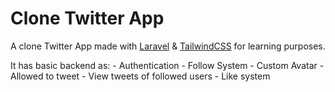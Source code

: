 # Clone Twitter App
A clone Twitter App made with [Laravel](https://laravel.com/) & [TailwindCSS](https://tailwindcss.com/) for learning purposes.

It has basic backend as:
    - Authentication
    - Follow System
    - Custom Avatar
    - Allowed to tweet
    - View tweets of followed users
    - Like system